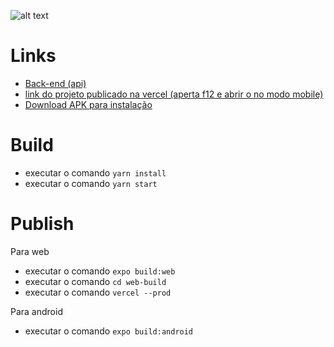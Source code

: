 ![alt text](https://github.com/andrelara2002/universal-identity-front/blob/master/Pitch%20Universal%20Identity_Prancheta%201.jpg)

# Links
- [Back-end (api)](https://github.com/joseBarreto/universal-identity-api)
- [link do projeto publicado na vercel (aperta f12 e abrir o no modo mobile)](https://universal-identity.vercel.app/)
- [Download APK para instalação](https://exp-shell-app-assets.s3.us-west-1.amazonaws.com/android/%40jose.de.paula/universal-identity-faf53b3650dc45aa8d0b78f32aa7d8fb-signed.apk)
# Build
- executar o comando `yarn install`
- executar o comando `yarn start`

# Publish
Para web
 - executar o comando `expo build:web`
 - executar o comando `cd web-build`
 - executar o comando `vercel --prod`


 Para android
 - executar o comando `expo build:android`
